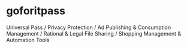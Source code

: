 # goforitpass
Universal Pass / Privacy Protection / Ad Publishing & Consumption Management / Rational & Legal File Sharing / Shopping Management & Automation Tools
